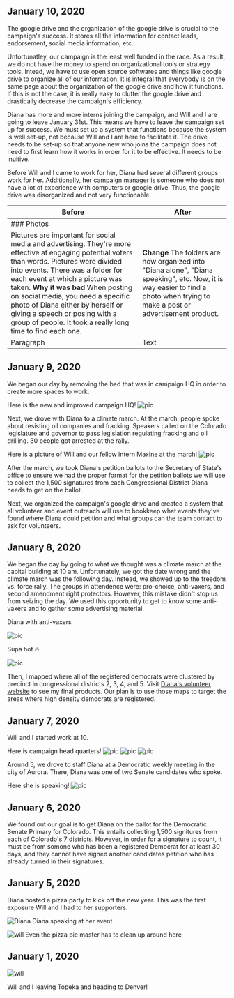## January 10, 2020

The google drive and the organization of the google drive is crucial to the campaign's success. It stores all the information for contact leads, endorsement, social media information, etc. 

Unfortunatley, our campaign is the least well funded in the race. As a result, we do not have the money to spend on organizational tools or strategy tools. Intead, we have to use open source softwares and things like google drive to organize all of our information. It is integral that everybody is on the same page about the organization of the google drive and how it functions. If this is not the case, it is really easy to clutter the google drive and drastically decrease the campaign's efficiency. 

Diana has more and more interns joining the campaign, and Will and I are going to leave January 31st. This means we have to leave the campaign set up for success. We must set up a system that functions because the system is well set-up, not because Will and I are here to facilitate it. The drive needs to be set-up so that anyone new who joins the campaign does not need to first learn how it works in order for it to be effective. It needs to be inuitive.

Before Will and I came to work for her, Diana had several different groups work for her. Additionally, her campaign manager is someone who does not have a lot of experience with computers or google drive. Thus, the google drive was disorganized and not very functionable.

| Before      | After |
| ----------- | ----------- |
| ### Photos 
Pictures are important for social media and advertising. They're more effective at engaging potential voters than words.  Pictures were divided into events. There was a folder for each event at which a picture was taken. **Why it was bad** When posting on social media, you need a specific photo of Diana either by herself or giving a speech or posing with a group of people. It took a really long time to find each one.     | **Change**  The folders are now organized into "Diana alone", "Diana speaking", etc. Now, it is way easier to find a photo when trying to make a post or advertisement product.      |
| Paragraph   | Text        |

## January 9, 2020

We began our day by removing the bed that was in campaign HQ in order to create more spaces to work. 

Here is the new and improved campaign HQ!
![pic](UNADJUSTEDNONRAW_mini_22b5.jpg)

Next, we drove with Diana to a climate march. At the march, people spoke about resisting oil companies and fracking. Speakers called on the Colorado legislature and governor to pass legislation regulating fracking and oil drilling.  30 people got arrested at the rally.

Here is a picture of Will and our fellow intern Maxine at the march!
![pic](UNADJUSTEDNONRAW_thumb_2284.jpg)

After the march, we took Diana's petition ballots to the Secretary of State's office to ensure we had the proper format for the petition ballots we will use to collect the 1,500 signatures from each Congressional District Diana needs to get on the ballot.

Next, we organized the campaign's google drive and created a system that all volunteer and event outreach will use to bookkeep what events they've found where Diana could petition and what groups can the team contact to ask for volunteers.



## January 8, 2020

We began the day by going to what we thought was a climate march at the capital building at 10 am. Unfortunately, we got the date wrong and the climate march was the following day. Instead, we showed up to the freedom vs. force rally. The groups in attendence were: pro-choice, anti-vaxers, and second amendment right protectors. However, this mistake didn't stop us from seizing the day. We used this opportunity to get to know some anti-vaxers and to gather some advertising material.

Diana with anti-vaxers

![pic](20200108_102705.jpg)

Supa hot :fire: 

![pic](UNADJUSTEDNONRAW_thumb_2273.jpg)

Then, I mapped where all of the registered democrats were clustered by precinct in congressional districts 2, 3, 4, and 5. Visit [Diana's volunteer website](https://dianaforcolorado.github.io/volunteer.github.io/) to see my final products. Our plan is to use those maps to target the areas where high density democrats are registered.


## January 7, 2020

Will and I started work at 10.

Here is campaign head quarters!
![pic](UNADJUSTEDNONRAW_thumb_227f.jpg)
![pic](UNADJUSTEDNONRAW_thumb_2280.jpg)
![pic](UNADJUSTEDNONRAW_thumb_2281.jpg)

Around 5, we drove to staff Diana at a Democratic weekly meeting in the city of Aurora. There, Diana was one of two Senate candidates who spoke. 


Here she is speaking!
![pic](UNADJUSTEDNONRAW_thumb_225f.jpg)


## January 6, 2020

We found out our goal is to get Diana on the ballot for the Democratic Senate Primary for Colorado. This entails collecting 1,500 signitures from each of Colorado's 7 districts. However, in order for a signature to count, it must be from somone who has been a registered Democrat for at least 30 days, and they cannot have signed another candidates petition who has already turned in their signatures. 

## January 5, 2020


Diana hosted a pizza party to kick off the new year. This was the first exposure Will and I had to her supporters. 

![Diana](UNADJUSTEDNONRAW_thumb_2218.jpg)
Diana speaking at her event 

![will](UNADJUSTEDNONRAW_thumb_221e.jpg)
Even the pizza pie master has to clean up around here

## January 1, 2020


![will](UNADJUSTEDNONRAW_thumb_21e8.jpg)

Will and I leaving Topeka and heading to Denver!















